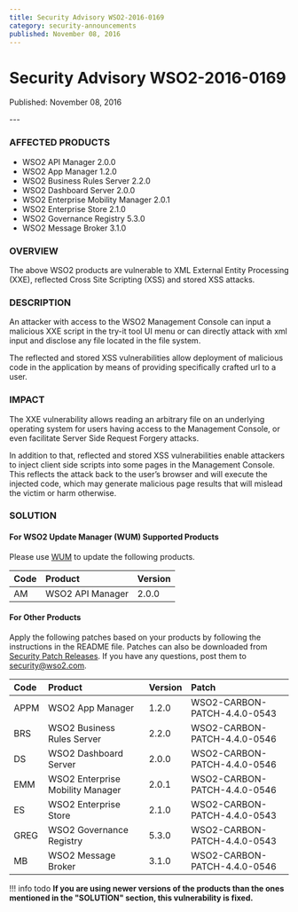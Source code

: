 ```yaml
---
title: Security Advisory WSO2-2016-0169
category: security-announcements
published: November 08, 2016
---
```


# Security Advisory WSO2-2016-0169

<p class="doc-info">Published: November 08, 2016</p>
---

### AFFECTED PRODUCTS
* WSO2 API Manager 2.0.0
* WSO2 App Manager 1.2.0
* WSO2 Business Rules Server 2.2.0
* WSO2 Dashboard Server 2.0.0
* WSO2 Enterprise Mobility Manager 2.0.1
* WSO2 Enterprise Store 2.1.0
* WSO2 Governance Registry 5.3.0
* WSO2 Message Broker 3.1.0


### OVERVIEW
The above WSO2 products are vulnerable to XML External Entity Processing (XXE), reflected Cross Site Scripting (XSS) and stored XSS attacks.


### DESCRIPTION
An attacker with access to the WSO2 Management Console can input a malicious XXE script in the try-it tool UI menu or can directly attack with xml input and disclose any file located in the file system.

The reflected and stored XSS vulnerabilities allow deployment of malicious code in the application by means of providing specifically crafted url to a user.


### IMPACT
The XXE vulnerability allows reading an arbitrary file on an underlying operating system for users having access to the Management Console, or even facilitate Server Side Request Forgery attacks.

In addition to that, reflected and stored XSS vulnerabilities enable attackers to inject client side scripts into some pages in the Management Console. This reflects the attack back to the user’s browser and will execute the injected code, which may generate malicious page results that will mislead the victim or harm otherwise.


### SOLUTION

#### For WSO2 Update Manager (WUM) Supported Products
Please use [WUM](https://wso2.com/updates/wum/) to update the following products.


| Code | Product | Version |
| :--- | :------ | :------ |
| AM | WSO2 API Manager | 2.0.0 |


#### For Other Products
Apply the following patches based on your products by following the instructions in the README file. Patches can also be downloaded from [Security Patch Releases](https://wso2.com/security-patch-releases/). If you have any questions, post them to <security@wso2.com>.


| **Code** | **Product** | **Version** | **Patch** |
| :--- | :------ | :------ | :---- |
| APPM | WSO2 App Manager | 1.2.0 | WSO2-CARBON-PATCH-4.4.0-0543 |
| BRS | WSO2 Business Rules Server | 2.2.0 | WSO2-CARBON-PATCH-4.4.0-0546 |
| DS | WSO2 Dashboard Server | 2.0.0 | WSO2-CARBON-PATCH-4.4.0-0546 |
| EMM | WSO2 Enterprise Mobility Manager | 2.0.1 | WSO2-CARBON-PATCH-4.4.0-0546 |
| ES | WSO2 Enterprise Store | 2.1.0 | WSO2-CARBON-PATCH-4.4.0-0543 |
| GREG | WSO2 Governance Registry | 5.3.0 | WSO2-CARBON-PATCH-4.4.0-0543 |
| MB | WSO2 Message Broker | 3.1.0 | WSO2-CARBON-PATCH-4.4.0-0546 |


!!! info todo
    **If you are using newer versions of the products than the ones mentioned in the "SOLUTION" section, this vulnerability is fixed.**
